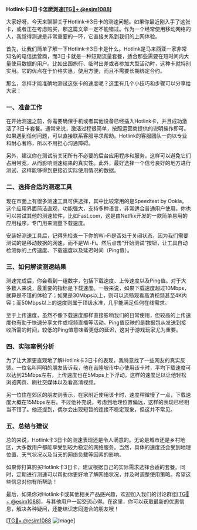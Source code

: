 **Hotlink卡3日卡怎麽測速[[TG💪+ @esim1088](https://t.me/s/esim1088)]**

大家好呀，今天来聊聊关于Hotlink卡3日卡的测速问题。如果你最近刚入手了这张卡，或者正在考虑购买，那这篇文章一定不能错过。作为一个经常使用移动网络的人，我觉得测速是非常重要的一环，它直接关系到我们的上网体验。

首先，让我们简单了解一下Hotlink卡3日卡是什么。Hotlink是马来西亚一家非常知名的电信运营商，而3日卡就是一种短期流量套餐，适合那些需要在短时间内大量使用数据的用户。比如出国旅行、临时出差或者参加大型活动时，这种卡就特别实用。它的优点在于价格实惠，使用方便，而且不需要长期绑定合约。

那么，怎样才能准确地测试这张卡的速度呢？这里有几个小技巧和步骤可以分享给大家：

### **一、准备工作**
在开始测速之前，你需要确保手机或者其他设备已经插入Hotlink卡，并且成功激活了3日卡套餐。通常来说，激活过程很简单，按照运营商提供的说明操作即可。如果遇到任何问题，可以直接联系客服寻求帮助。Hotlink的客服团队一向以专业和耐心著称，所以不用担心沟通障碍。

另外，建议你在测试前关闭所有不必要的后台应用程序和服务，这样可以避免它们占用带宽，从而影响测速结果的真实性。此外，最好选择一个信号良好的地方进行测试，这样能够得到更接近实际使用情况的数据。

### **二、选择合适的测速工具**
现在市面上有很多测速工具可供选择，其中比较常用的是Speedtest by Ookla。这个应用界面简洁直观，功能强大，支持多种语言，非常适合普通用户使用。你也可以尝试其他的测速软件，比如Fast.com，这是由Netflix开发的一款简单易用的应用程序，专门用来测量下载速度。

安装好测速工具后，记得先检查一下你的Wi-Fi是否处于关闭状态，因为我们需要测试的是移动数据的网速，而不是Wi-Fi。然后点击“开始测试”按钮，让工具自动检测你的上传速度、下载速度以及延迟时间（Ping值）。

### **三、如何解读测速结果**
测速完成后，你会看到一组数字，包括下载速度、上传速度以及Ping值。对于大多数人来说，最重要的指标是下载速度。一般来说，如果下载速度超过10Mbps，就算是不错的体验了；如果是30Mbps以上，则可以流畅观看高清视频甚至4K内容；而50Mbps以上的速度则属于顶级水准，几乎能满足任何在线需求。

至于上传速度，虽然不像下载速度那样直接影响我们的日常使用，但较高的上传速度也有助于快速分享文件或视频直播等活动。Ping值反映的是数据包从发送到接收所需的时间，较低的Ping值意味着更低的延迟，这对于游戏玩家尤为重要。

### **四、实际案例分析**
为了让大家更直观地了解Hotlink卡3日卡的表现，我特意找了一些网友的真实反馈。一位名叫阿明的朋友告诉我，他在吉隆坡市中心使用该卡时，平均下载速度可以达到25Mbps左右，上传速度也在5Mbps上下浮动。这样的速度足以让他轻松浏览网页、刷社交媒体以及看高清视频。

另一位住在郊区的朋友则表示，在家附近使用该卡时，速度稍微慢了一点，下载速度大概在15Mbps左右。不过他补充说，考虑到地理位置偏远，这样的表现已经相当不错了。他还提到，偶尔会出现短暂的连接不稳定现象，但这并不常见。

### **五、总结与建议**
总的来说，Hotlink卡3日卡的测速表现还是令人满意的。无论是城市还是乡村地区，大多数用户都能享受到较为稳定的网络服务。当然，具体的速度还会受到地理位置、天气状况以及当天的网络负载等因素的影响。

如果你打算购买Hotlink卡3日卡，建议根据自己的实际需求选择合适的套餐。同时，定期进行测速可以帮助你更好地了解网络状况，并及时调整使用策略。希望这些信息对你有所帮助！

最后，如果你对Hotlink卡或其他相关产品感兴趣，欢迎加入我们的讨论群组[[TG💪+ @esim1088](https://t.me/s/esim1088)]，与其他用户一起交流心得。在这里，你可以获取最新的优惠信息，解决各种疑问，还能结识志同道合的朋友哦！

[[TG💪+ @esim1088](https://t.me/s/esim1088) ![Image](https://i.postimg.cc/4NQfJmqS/Snipaste-2025-05-13-00-14-12.png)]